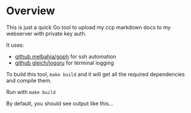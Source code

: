 
# Overview

This is just a quick Go tool to upload my ccp markdown docs to my webserver with private key auth.

It uses:
- [github melbahja/goph](https://github.com/melbahja/goph) for ssh automation
- [github gleich/logoru](https://github.com/gleich/logoru) for terminal logging

To build this tool, `make build` and it will get all the required dependencies and compile them.

Run with `make build`

By default, you should see output like this...

```shell


```
